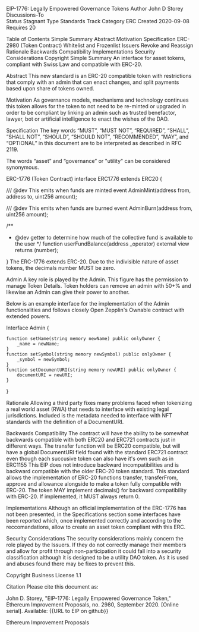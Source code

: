 EIP-1776: Legally Empowered Governance Tokens
Author	John D Storey
Discussions-To	
Status	Stagnant
Type	Standards Track
Category	ERC
Created	2020-09-08
Requires	20

Table of Contents
Simple Summary
Abstract
Motivation
Specification
ERC-2980 (Token Contract)
Whitelist and Frozenlist
Issuers
Revoke and Reassign
Rationale
Backwards Compatibility
Implementations
Security Considerations
Copyright
Simple Summary
An interface for asset tokens, compliant with Swiss Law and compatible with ERC-20.

Abstract
This new standard is an ERC-20 compatible token with restrictions that comply with an admin that can enact changes, and split payments based upon share of tokens owned.

Motivation
As governance models, mechanisms and technology continues this token allows for the token to not need to be re-minted or upgraded in order to be compliant by linking an admin such as trusted benefactor, lawyer, bot or artificial intelligence to enact the wishes of the DAO.

Specification
The key words “MUST”, “MUST NOT”, “REQUIRED”, “SHALL”, “SHALL NOT”, “SHOULD”, “SHOULD NOT”, “RECOMMENDED”, “MAY”, and “OPTIONAL” in this document are to be interpreted as described in RFC 2119.

The words “asset” and “governance” or "utility" can be considered synonymous.

ERC-1776 (Token Contract)
interface ERC1776 extends ERC20 {
  
  /// @dev This emits when funds are minted
  event AdminMint(address from, address to, uint256 amount);

  /// @dev This emits when funds are burned
  event AdminBurn(address from, uint256 amount);

  /**
  * @dev getter to determine how much of the collective fund is available to the user
  */
  function userFundBalance(address _operator) external view returns (number);

}
The ERC-1776 extends ERC-20. Due to the indivisible nature of asset tokens, the decimals number MUST be zero.

Admin
A key role is played by the Admin. This figure has the permission to manage Token Details. Token holders can remove an admin with 50+% and likewise an Admin can give their power to another. 

Below is an example interface for the implementation of the Admin functionalities and follows closely Open Zepplin's Ownable contract with extended powers.

Interface Admin {

    function setName(string memory newName) public onlyOwner {
        _name = newName;
    }
    function setSymbol(string memory newSymbol) public onlyOwner {
        _symbol = newSymbol;
    }
    function setDocumentURI(string memory newURI) public onlyOwner {
        documentURI = newURI;
    }
}

Rationale
Allowing a third party fixes many problems faced when tokenizing a real world asset (RWA) that needs to interface with existing legal jurisdictions.  Included is the metadata needed to interface with NFT standards with the definition of a DocumentURI.

Backwards Compatibility
The contract will have the ability to be somewhat backwards compatible with both ERC20 and ERC721 contracts just in different ways.  The transfer function will be ERC20 compatible, but will have a global DocumentURI field found with the standard ERC721 contract even though each succusive token can also have it's own such as in ERC1155
This EIP does not introduce backward incompatibilities and is backward compatible with the older ERC-20 token standard. This standard allows the implementation of ERC-20 functions transfer, transferFrom, approve and allowance alongside to make a token fully compatible with ERC-20. The token MAY implement decimals() for backward compatibility with ERC-20. If implemented, it MUST always return 0.

Implementations
Although an official implementation of the ERC-1776 has not been presented, in the Specifications section some interfaces have been reported which, once implemented correctly and according to the reccomandations, allow to create an asset token compliant with this ERC.

Security Considerations
The security considerations mainly concern the role played by the Issuers. If they do not correctly manage their members and allow for profit through non-participation it could fall into a security classification although it is designed to be a utility DAO token.  As it is used and abuses found there may be fixes to prevent this.

Copyright
Business License 1.1

Citation
Please cite this document as:

John D. Storey, "EIP-1776: Legally Empowered Governance Token," Ethereum Improvement Proposals, no. 2980, September 2020. [Online serial]. Available: {{URL to EIP on github}}

Ethereum Improvement Proposals
